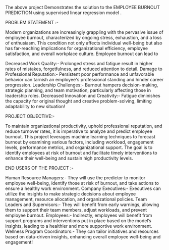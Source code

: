 The above project Demonstrates the solution to the EMPLOYEE BURNOUT PREDICTION using supervised linear regression model . 

PROBLEM STATEMENT :-

Modern organizations are increasingly grappling with the pervasive issue of employee burnout, characterized by ongoing stress, exhaustion, and a loss of enthusiasm. This condition not only affects individual well-being but also has far-reaching implications for organizational efficiency, employee satisfaction, and overall workplace culture. Employee burnout can lead to

Decreased Work Quality:- Prolonged stress and fatigue result in higher rates of mistakes, forgetfulness, and reduced attention to detail.
Damage to Professional Reputation:- Persistent poor performance and unfavorable behavior can tarnish an employee's professional standing and hinder career progression.
Leadership Challenges:- Burnout hampers decision-making, strategic planning, and team motivation, particularly affecting those in leadership roles.
Decreased Innovation and Creativity:- Fatigue diminishes the capacity for original thought and creative problem-solving, limiting adaptability to new situation!

PROJECT OBJECTIVE:-

To maintain organizational productivity, uphold professional reputation, and reduce turnover rates, it is imperative to analyze and predict employee burnout. This project leverages machine learning techniques to forecast burnout by examining various factors, including workload, engagement levels, performance metrics, and organizational support. The goal is to identify employees at risk of burnout and facilitate timely interventions to enhance their well-being and sustain high productivity levels.

END USERS OF THE PROJECT :-

Human Resource Managers:- They will use the predictor to monitor employee well-being, identify those at risk of burnout, and take actions to ensure a healthy work environment.
Company Executives:- Executives can utilize the insights to make strategic decisions about employee management, resource allocation, and organizational policies.
Team Leaders and Supervisors:- They will benefit from early warnings, allowing them to support their team members, adjust workloads, and prevent employee burnout.
Employees:- Indirectly, employees will benefit from support programs and interventions put in place based on the model’s insights, leading to a healthier and more supportive work environment.
Wellness Program Coordinators:- They can tailor initiatives and resources based on data-driven insights, enhancing overall employee well-being and engagement!
